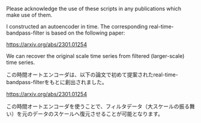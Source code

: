 Please acknowledge the use of these scripts in any publications which make use of them.

I constructed an autoencoder in time. The corresponding real-time-bandpass-filter is based on the following paper: 

https://arxiv.org/abs/2301.01254

We can recover the original scale time series from filtered (larger-scale) time series.

この時間オートエンコーダは、以下の論文で初めて提案されたreal-time-bandpass-filterをもとに創出されました。

https://arxiv.org/abs/2301.01254

この時間オートエンコーダを使うことで、フィルタデータ（大スケールの振る舞い）を元のデータのスケールへ復元させることが可能となります。
